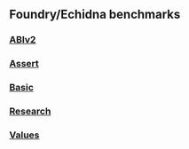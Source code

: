 ## Foundry/Echidna benchmarks

### [ABIv2](test/abiv2/README.md)

### [Assert](test/assert/README.md)

### [Basic](test/basic/README.md)

### [Research](test/research/README.md)

### [Values](test/values/README.md)
